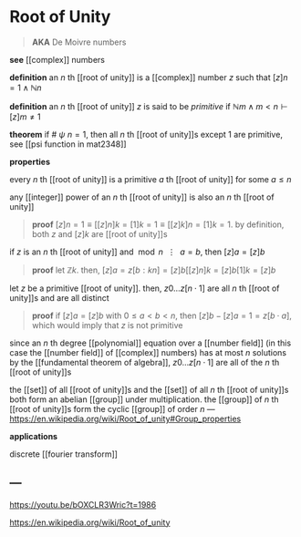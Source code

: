 # Root of Unity

> **AKA** De Moivre numbers

**see** [[complex]] numbers

**definition** an $n$ th [[root of unity]] is a [[complex]] number $z$ such that $[z]n = 1 \land \mathbb N n$

**definition** an $n$ th [[root of unity]] $z$ is said to be _primitive_ if $\mathbb N m \land m < n \vdash [z]m \ne 1$

**theorem** if $\#\ \psi\ n = 1$, then all $n$ th [[root of unity]]s except $1$ are primitive, see [[psi function in mat2348]]

**properties**

every $n$ th [[root of unity]] is a primitive $a$ th [[root of unity]] for some $a \le n$

any [[integer]] power of an $n$ th [[root of unity]] is also an $n$ th [[root of unity]]

> **proof** $[z]n = 1 \equiv [[z]n]k = [1]k = 1 \equiv [[z]k]n = [1]k = 1$. by definition, both $z$ and $[z]k$ are [[root of unity]]s

if $z$ is an $n$ th [[root of unity]] and $\bmod n\ \ \vdots\ \ a = b$, then $[z]a = [z]b$

> **proof** let $\mathbb Z k$. then, $[z]a = z[b : kn] = [z]b [[z]n]k = [z]b [1]k = [z]b$

let $z$ be a primitive [[root of unity]]. then, $z0 \dots z[n \cdot 1]$ are all $n$ th [[root of unity]]s and are all distinct

> **proof** if $[z]a = [z]b$ with $0 \le a < b < n$, then $[z]b - [z]a = 1 = z[b \cdot a]$, which would imply that $z$ is not primitive

since an $n$ th degree [[polynomial]] equation over a [[number field]] (in this case the [[number field]] of [[complex]] numbers) has at most $n$ solutions by the [[fundamental theorem of algebra]], $z0 \dots z[n \cdot 1]$ are all of the $n$ th [[root of unity]]s

the [[set]] of all [[root of unity]]s and the [[set]] of all $n$ th [[root of unity]]s both form an abelian [[group]] under multiplication. the [[group]] of $n$ th [[root of unity]]s form the cyclic [[group]] of order $n$ &mdash; <https://en.wikipedia.org/wiki/Root_of_unity#Group_properties>

**applications**

discrete [[fourier transform]]

## &mdash;

<https://youtu.be/bOXCLR3Wric?t=1986>

<https://en.wikipedia.org/wiki/Root_of_unity>
